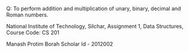 Q: To perform addition and multiplication of unary, binary, decimal and Roman numbers. 


National Institute of Technology, Silchar, Assignment 1, Data Structures, Course Code: CS 201

Manash Protim Borah Scholar Id - 2012002
